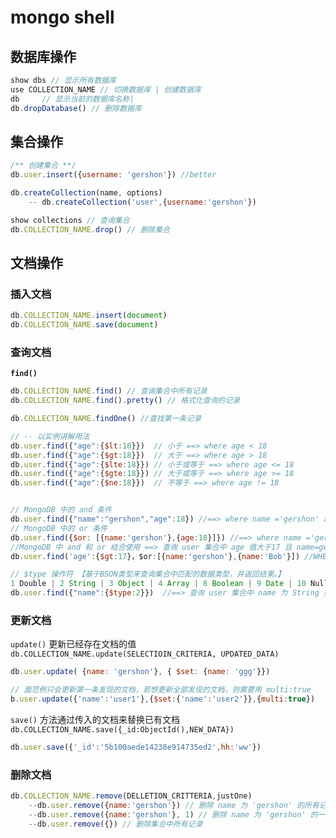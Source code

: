 # mongo shell

## 数据库操作

```js
show dbs // 显示所有数据库
use COLLECTION_NAME // 切换数据库 | 创建数据库
db     // 显示当前的数据库名称|
db.dropDatabase() // 删除数据库
```

## 集合操作

```js
/** 创建集合 **/
db.user.insert({username: 'gershon'}) //better

db.createCollection(name, options) 
    -- db.createCollection('user',{username:'gershon'})

show collections // 查询集合
db.COLLECTION_NAME.drop() // 删除集合
```

## 文档操作

### 插入文档

```js
db.COLLECTION_NAME.insert(document) 
db.COLLECTION_NAME.save(document)
```

### 查询文档

**`find()`**

```js
db.COLLECTION_NAME.find() // 查询集合中所有记录
db.COLLECTION_NAME.find().pretty() // 格式化查询的记录

db.COLLECTION_NAME.findOne() //查找第一条记录

// -- 以实例讲解用法
db.user.find({"age":{$lt:18}})  // 小于 ==> where age < 18 
db.user.find({"age":{$gt:18}})  // 大于 ==> where age > 18
db.user.find({"age":{$lte:18}}) // 小于或等于 ==> where age <= 18
db.user.find({"age":{$gte:18}}) // 大于或等于 ==> where age >= 18
db.user.find({"age":{$ne:18}})  // 不等于 ==> where age != 18


// MongoDB 中的 and 条件
db.user.find({"name":"gershon","age":18}) //==> where name ='gershon' and age=18
// MongoDB 中的 or 条件
db.user.find({$or: [{name:'gershon'},{age:18}]}) //==> where name ='gershon' or age=18
//MongoDB 中 and 和 or 结合使用 ==> 查询 user 集合中 age 值大于17 且 name=gershon或Bob
db.user.find('age':{$gt:17}，$or:[{name:'gershon'},{name:'Bob'}]) //WHERE age > 17  (name='gershon' OR name="Bob")

// $type 操作符 【基于BSON类型来查询集合中匹配的数据类型，并返回结果。】
1 Double | 2 String | 3 Object | 4 Array | 8 Boolean | 9 Date | 10 Null | 14 Symbol
db.user.find({"name":{$type:2}})  //==> 查询 user 集合中 name 为 String 类型的文档
```

### 更新文档

`update()` 更新已经存在文档的值 `db.COLLECTION_NAME.update(SELECTIOIN_CRITERIA, UPDATED_DATA)`

```js
db.user.update( {name: 'gershon'}, { $set: {name: 'ggg'}})

// 面范例只会更新第一条发现的文档，若想更新全部发现的文档，则需要用 multi:true 
b.user.update({'name':'user1'},{$set:{'name':'user2'}},{multi:true})
```

`save()` 方法通过传入的文档来替换已有文档`db.COLLECTION_NAME.save({_id:ObjectId(),NEW_DATA})`

```js
db.user.save({'_id':'5b100aede14238e914735ed2',hh:'ww'})
```

### 删除文档

```js
db.COLLECTION_NAME.remove(DELLETION_CRITTERIA,justOne)
    --db.user.remove({name:'gershon'}) // 删除 name 为 'gershon' 的所有记录
    --db.user.remove({name:'gershon'}, 1) // 删除 name 为 'gershon' 的一条记录
    --db.user.remove({}) // 删除集合中所有记录
```



